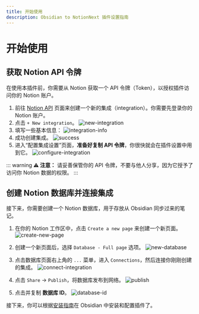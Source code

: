 ```yaml
---
title: 开始使用
description: Obsidian to NotionNext 插件设置指南
---
```


# 开始使用

## 获取 Notion API 令牌

在使用本插件前，你需要从 Notion 获取一个 API 令牌（Token），以授权插件访问你的 Notion 账户。

1. 前往 [Notion API](https://www.notion.so/profile/integrations) 页面来创建一个新的集成（integration）。你需要先登录你的 Notion 账户。
2. 点击 `+ New integration`。
![new-integration](https://r2imga.jxpeng.dev/2025/10/3d12358494c000ab7035820e1e836934.png)
3. 填写一些基本信息：
![integration-info](https://r2imga.jxpeng.dev/2025/10/645b8182105e5e64e61bd263394534d6.png)
4. 成功创建集成。
![success](https://r2imga.jxpeng.dev/2025/10/57ea92c48efc15b95a69f3663424f5ae.png)
5. 进入“配置集成设置”页面，**准备好复制 API 令牌**，你很快就会在插件设置中用到它。
![configure-integration](https://r2imga.jxpeng.dev/2025/10/4a50e55c35e47f905fb7fe63af5c8402.png)

::: warning
**⚠️ 注意：** 请妥善保管你的 API 令牌，不要与他人分享，因为它授予了访问你 Notion 数据的权限。
:::

## 创建 Notion 数据库并连接集成

接下来，你需要创建一个 Notion 数据库，用于存放从 Obsidian 同步过来的笔记。

1. 在你的 Notion 工作区中，点击 `Create a new page` 来创建一个新页面。
![create-new-page](https://r2imga.jxpeng.dev/2025/10/1f092ef1d8c5a25aeb75694d654810a1.png)

2. 创建一个新页面后，选择 `Database - Full page` 选项。
![new-database](https://r2imga.jxpeng.dev/2025/10/73b700fc65a53f2ff518b58832bf9757.png)

3. 点击数据库页面右上角的 `...` 菜单，进入 `Connections`，然后连接你刚刚创建的集成。
![connect-integration](https://r2imga.jxpeng.dev/2025/10/e8d9be4718f6f5c76fdc3bee7d694d23.png)

4. 点击 `Share` -> `Publish`，将数据库发布到网络。
![publish](https://r2imga.jxpeng.dev/2025/10/4b1d3f597d67508ee67d20a62151200f.png)

5. 点击并复制 **数据库 ID**。
![database-id](https://r2imga.jxpeng.dev/2025/10/d8f22c1daf5063305256e5e50210adf9.png)

接下来，你可以根据[安装指南](./02-installation.md)在 Obsidian 中安装和配置插件了。
